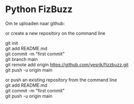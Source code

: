 # Python FizBuzz
Om te uploaden naar github:

or create a new repository on the command line

git init  
git add README.md       
git commit -m "first commit"       
git branch main       
git remote add origin https://github.com/yesrik/fizzbuzz.git        
git push -u origin main

or push an existing repository from the command line    
git add README.md     
git commit -m "first commit"    
git push -u origin main     


